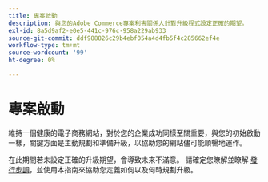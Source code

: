 ```yaml
---
title: 專案啟動
description: 與您的Adobe Commerce專案利害關係人針對升級程式設定正確的期望。
exl-id: 8a5d9af2-e0e5-441c-976c-958a229ab933
source-git-commit: ddf988826c29b4ebf054a4d4fb5f4c285662ef4e
workflow-type: tm+mt
source-wordcount: '99'
ht-degree: 0%

---
```


# 專案啟動

維持一個健康的電子商務網站，對於您的企業成功同樣至關重要，與您的初始啟動一樣，關鍵方面是主動規劃和準備升級，以協助您的網站儘可能順暢地運作。

在此期間若未設定正確的升級期望，會導致未來不滿意。 請確定您瞭解並瞭解 [發行步調](https://devdocs.magento.com/release/)，並使用本指南來協助您定義如何以及何時規劃升級。
